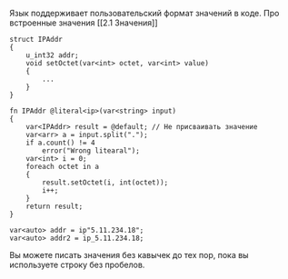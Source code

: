 Язык поддерживает пользовательский формат значений в коде.
Про встроенные значения [[2.1 Значения]]

```
struct IPAddr
{
    u_int32 addr;
    void setOctet(var<int> octet, var<int> value)
    {
        ...
    }
}

fn IPAddr @literal<ip>(var<string> input)
{
    var<IPAddr> result = @default; // Не присваивать значение
    var<arr> a = input.split(".");
    if a.count() != 4
        error("Wrong litearal");
    var<int> i = 0;
    foreach octet in a
    {
        result.setOctet(i, int(octet));
        i++;
    }
    return result;
}

var<auto> addr = ip"5.11.234.18";
var<auto> addr2 = ip_5.11.234.18;
```

Вы можете писать значения без кавычек до тех пор, пока вы используете строку без пробелов.